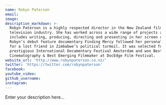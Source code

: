 ```yaml
---
name: Robyn Paterson
email:
image:
description_markdown: >-
  Robyn Paterson is a highly respected director in the New Zealand film and
  television industry. She has worked across a wide range of projects and
  includes writing, producing, directing and presenting in her screen credits.
  Robyn’s debut feature documentary Finding Mercy followed her personal search
  for a lost friend in Zimbabwe’s political turmoil. It was selected for the
  prestigious International Documentary Festival Amsterdam and won Best
  Cinematography & Best Emerging Filmmaker at DocEdge Film Festival.
website_url: 'http://www.robynpaterson.co.nz/'
twitter: 'https://twitter.com/robynpaterson'
facebook:
youtube_video:
github_username:
instagram:
---
```


Enter your description here...
